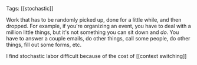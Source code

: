 Tags: [[stochastic]]

Work that has to be randomly picked up, done for a little while, and then dropped. For example, if you're organizing an event, you have to deal with a million little things, but it's not something you can sit down and *do*. You have to answer a couple emails, do other things, call some people, do other things, fill out some forms, etc.

I find stochastic labor difficult because of the cost of [[context switching]]
